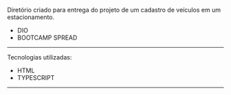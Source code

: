Diretório criado para entrega do projeto de um cadastro de veículos em um estacionamento.

- DIO
- BOOTCAMP SPREAD
------------------------------------------------

Tecnologias utilizadas:
- HTML
- TYPESCRIPT

------------------------------------------------
